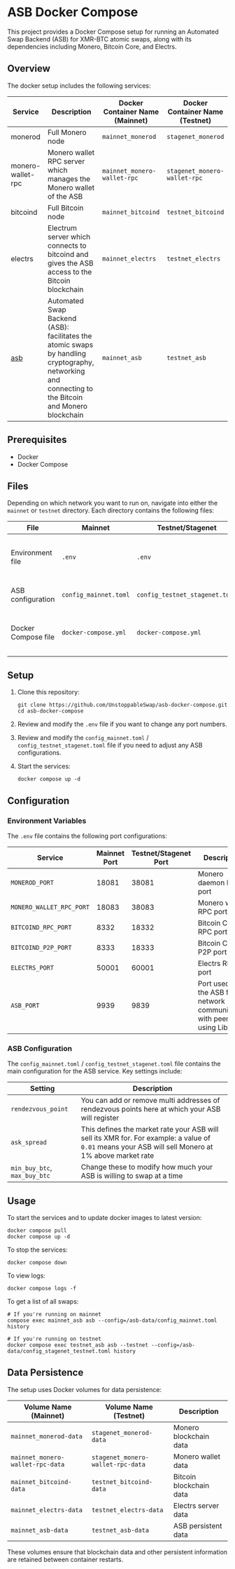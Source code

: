 # ASB Docker Compose

This project provides a Docker Compose setup for running an Automated Swap Backend (ASB) for XMR-BTC atomic swaps, along with its dependencies including Monero, Bitcoin Core, and Electrs.

## Overview

The docker setup includes the following services:

| Service | Description | Docker Container Name (Mainnet) | Docker Container Name (Testnet) |
|---------|-------------|-------------------|-------------------|
| monerod | Full Monero node | `mainnet_monerod` | `stagenet_monerod` |
| monero-wallet-rpc | Monero wallet RPC server which manages the Monero wallet of the ASB | `mainnet_monero-wallet-rpc` | `stagenet_monero-wallet-rpc` |
| bitcoind | Full Bitcoin node | `mainnet_bitcoind` | `testnet_bitcoind` |
| electrs | Electrum server which connects to bitcoind and gives the ASB access to the Bitcoin blockchain | `mainnet_electrs` | `testnet_electrs` |
| [asb](https://github.com/comit-network/xmr-btc-swap/) | Automated Swap Backend (ASB): facilitates the atomic swaps by handling cryptography, networking and connecting to the Bitcoin and Monero blockchain | `mainnet_asb` | `testnet_asb` |

## Prerequisites

- Docker
- Docker Compose

## Files

Depending on which network you want to run on, navigate into either the `mainnet` or `testnet` directory. Each directory contains the following files:

| File | Mainnet | Testnet/Stagenet | Description |
|------|---------|------------------|-------------|
| Environment file | `.env` | `.env` | Contains environment variables for port configurations |
| ASB configuration | `config_mainnet.toml` | `config_testnet_stagenet.toml` | Configuration file for the ASB service |
| Docker Compose file | `docker-compose.yml` | `docker-compose.yml` | Defines the multi-container Docker application |

## Setup

1. Clone this repository:
   ```
   git clone https://github.com/UnstoppableSwap/asb-docker-compose.git
   cd asb-docker-compose
   ```

2. Review and modify the `.env` file if you want to change any port numbers.

3. Review and modify the `config_mainnet.toml` / `config_testnet_stagenet.toml` file if you need to adjust any ASB configurations.

4. Start the services:
   ```
   docker compose up -d
   ```

## Configuration

### Environment Variables

The `.env` file contains the following port configurations:

| Service | Mainnet Port | Testnet/Stagenet Port | Description |
|---------|--------------|------------------------|-------------|
| `MONEROD_PORT` | 18081 | 38081 | Monero daemon RPC port |
| `MONERO_WALLET_RPC_PORT` | 18083 | 38083 | Monero wallet RPC port |
| `BITCOIND_RPC_PORT` | 8332 | 18332 | Bitcoin Core RPC port |
| `BITCOIND_P2P_PORT` | 8333 | 18333 | Bitcoin Core P2P port |
| `ELECTRS_PORT` | 50001 | 60001 | Electrs RPC port |
| `ASB_PORT` | 9939 | 9839 | Port used by the ASB for network communication with peers using Libp2p |

### ASB Configuration

The `config_mainnet.toml` / `config_testnet_stagenet.toml` file contains the main configuration for the ASB service. Key settings include:

| Setting | Description |
|---------|-------------|
| `rendezvous_point` | You can add or remove multi addresses of rendezvous points here at which your ASB will register |
| `ask_spread` | This defines the market rate your ASB will sell its XMR for. For example: a value of `0.01` means your ASB will sell Monero at 1% above market rate |
| `min_buy_btc`, `max_buy_btc` | Change these to modify how much your ASB is willing to swap at a time |

## Usage

To start the services and to update docker images to latest version:
```
docker compose pull
docker compose up -d
```

To stop the services:
```
docker compose down
```

To view logs:
```
docker compose logs -f
```

To get a list of all swaps:
```
# If you're running on mainnet
compose exec mainnet_asb asb --config=/asb-data/config_mainnet.toml history

# If you're running on testnet
docker compose exec testnet_asb asb --testnet --config=/asb-data/config_stagenet_testnet.toml history
```

## Data Persistence
The setup uses Docker volumes for data persistence:

| Volume Name (Mainnet) | Volume Name (Testnet) | Description |
|-------------|-------------|-------------|
| `mainnet_monerod-data` | `stagenet_monerod-data` | Monero blockchain data |
| `mainnet_monero-wallet-rpc-data` | `stagenet_monero-wallet-rpc-data` | Monero wallet data |
| `mainnet_bitcoind-data` | `testnet_bitcoind-data` | Bitcoin blockchain data |
| `mainnet_electrs-data` | `testnet_electrs-data` | Electrs server data |
| `mainnet_asb-data` | `testnet_asb-data` | ASB persistent data |


These volumes ensure that blockchain data and other persistent information are retained between container restarts.
